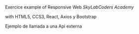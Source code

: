 Exercice example of Responsive Web
*SkyLabCoders Academy*

with HTML5, CCS3, React, Axios y Bootstrap


Ejemplo de llamada a una Api externa

